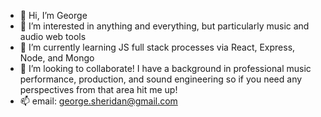 - 👋 Hi, I’m George
- 👀 I’m interested in anything and everything, but particularly music and audio web tools
- 🌱 I’m currently learning JS full stack processes via React, Express, Node, and Mongo
- 💞️ I’m looking to collaborate! I have a background in professional music performance, production, and sound engineering so if you need any perspectives from that area hit me up! 
- 📫 email: george.sheridan@gmail.com

<!---
ggrrrgg/ggrrrgg is a ✨ special ✨ repository because its `README.md` (this file) appears on your GitHub profile.
You can click the Preview link to take a look at your changes.
--->
